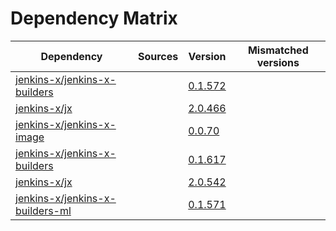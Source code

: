 # Dependency Matrix

Dependency | Sources | Version | Mismatched versions
---------- | ------- | ------- | -------------------
[jenkins-x/jenkins-x-builders](https://github.com/jenkins-x/jenkins-x-builders) |  | [0.1.572]() | 
[jenkins-x/jx](https://github.com/jenkins-x/jx) |  | [2.0.466]() | 
[jenkins-x/jenkins-x-image](https://github.com/jenkins-x/jenkins-x-image) |  | [0.0.70](https://github.com/jenkins-x/jenkins-x-image/releases/tag/0.0.70) | 
[jenkins-x/jenkins-x-builders](https://github.com/jenkins-x/jenkins-x-builders) |  | [0.1.617]() | 
[jenkins-x/jx](https://github.com/jenkins-x/jx) |  | [2.0.542](https://github.com/jenkins-x/jx/releases/tag/v2.0.542) | 
[jenkins-x/jenkins-x-builders-ml](https://github.com/jenkins-x/jenkins-x-builders-ml) |  | [0.1.571]() | 

